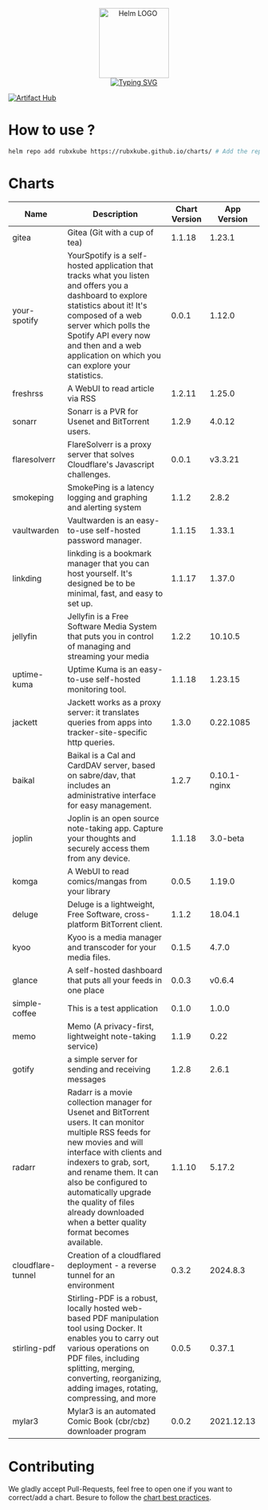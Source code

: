 <p align="center">
    <img src="https://helm.sh/img/helm.svg" width="140px" alt="Helm LOGO"/>
    <br>
    <a href="https://rubxkube.github.io/charts/"><img src="https://readme-typing-svg.herokuapp.com?font=Fira+Code&pause=1000&color=0F1689&background=FFFFFF00&center=true&vCenter=true&width=435&lines=QJOLY's+Chart+Repository;rubxkube.github.io%2Fhelm-charts;+Feel+free+to+contribute" alt="Typing SVG" /></a>
</p>

[![Artifact Hub](https://img.shields.io/endpoint?url=https://artifacthub.io/badge/repository/rubxkube)](https://artifacthub.io/packages/search?repo=rubxkube)

# How to use ? 

```bash
helm repo add rubxkube https://rubxkube.github.io/charts/ # Add the repo to your helm
```

# Charts

| Name  | Description | Chart Version | App Version |
|-------|-------------|---------------|-------------|
| gitea | Gitea (Git with a cup of tea) | 1.1.18 | 1.23.1 |
| your-spotify | YourSpotify is a self-hosted application that tracks what you listen and offers you a dashboard to explore statistics about it! It's composed of a web server which polls the Spotify API every now and then and a web application on which you can explore your statistics. | 0.0.1 | 1.12.0 |
| freshrss | A WebUI to read article via RSS | 1.2.11 | 1.25.0 |
| sonarr | Sonarr is a PVR for Usenet and BitTorrent users. | 1.2.9 | 4.0.12 |
| flaresolverr | FlareSolverr is a proxy server that solves Cloudflare's Javascript challenges. | 0.0.1 | v3.3.21 |
| smokeping | SmokePing is a latency logging and graphing and alerting system | 1.1.2 | 2.8.2 |
| vaultwarden | Vaultwarden is an easy-to-use self-hosted password manager. | 1.1.15 | 1.33.1 |
| linkding | linkding is a bookmark manager that you can host yourself. It's designed be to be minimal, fast, and easy to set up. | 1.1.17 | 1.37.0 |
| jellyfin | Jellyfin is a Free Software Media System that puts you in control of managing and streaming your media | 1.2.2 | 10.10.5 |
| uptime-kuma | Uptime Kuma is an easy-to-use self-hosted monitoring tool. | 1.1.18 | 1.23.15 |
| jackett | Jackett works as a proxy server: it translates queries from apps into tracker-site-specific http queries. | 1.3.0 | 0.22.1085 |
| baikal | Baikal is a Cal and CardDAV server, based on sabre/dav, that includes an administrative interface for easy management. | 1.2.7 | 0.10.1-nginx |
| joplin | Joplin is an open source note-taking app. Capture your thoughts and securely access them from any device. | 1.1.18 | 3.0-beta |
| komga | A WebUI to read comics/mangas from your library | 0.0.5 | 1.19.0 |
| deluge | Deluge is a lightweight, Free Software, cross-platform BitTorrent client. | 1.1.2 | 18.04.1 |
| kyoo | Kyoo is a media manager and transcoder for your media files. | 0.1.5 | 4.7.0 |
| glance | A self-hosted dashboard that puts all your feeds in one place | 0.0.3 | v0.6.4 |
| simple-coffee | This is a test application | 0.1.0 | 1.0.0 |
| memo | Memo (A privacy-first, lightweight note-taking service) | 1.1.9 | 0.22 |
| gotify | a simple server for sending and receiving messages | 1.2.8 | 2.6.1 |
| radarr | Radarr is a movie collection manager for Usenet and BitTorrent users. It can monitor multiple RSS feeds for new movies and will interface with clients and indexers to grab, sort, and rename them. It can also be configured to automatically upgrade the quality of files already downloaded when a better quality format becomes available. | 1.1.10 | 5.17.2 |
| cloudflare-tunnel | Creation of a cloudflared deployment - a reverse tunnel for an environment | 0.3.2 | 2024.8.3 |
| stirling-pdf | Stirling-PDF is a robust, locally hosted web-based PDF manipulation tool using Docker. It enables you to carry out various operations on PDF files, including splitting, merging, converting, reorganizing, adding images, rotating, compressing, and more | 0.0.5 | 0.37.1 |
| mylar3 | Mylar3 is an automated Comic Book (cbr/cbz) downloader program | 0.0.2 | 2021.12.13 |


# Contributing 

We gladly accept Pull-Requests, feel free to open one if you want to correct/add a chart. Besure to follow the [chart best practices](https://helm.sh/docs/chart_best_practices/).
